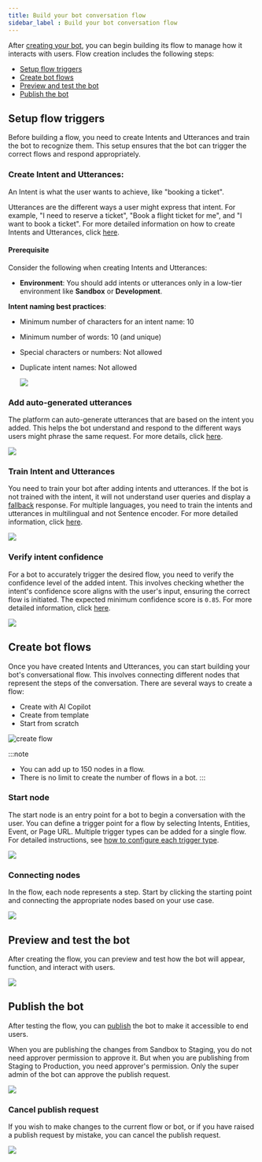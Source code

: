 ```yaml
---
title: Build your bot conversation flow
sidebar_label : Build your bot conversation flow
---
```


After [creating your bot](#step-2-create-or-access-your-bot), you can begin building its flow to manage how it interacts with users. Flow creation includes the following steps:

* [Setup flow triggers](#setup-flow-triggers)
* [Create bot flows](#create-bot-flows)
* [Preview and test the bot](#preview-and-test-the-bot)
* [Publish the bot](#publish-the-bot)

## Setup flow triggers

Before building a flow, you need to create Intents and Utterances and train the bot to recognize them. This setup ensures that the bot can trigger the correct flows and respond appropriately.

### Create Intent and Utterances:

An Intent is what the user wants to achieve, like "booking a ticket".

Utterances are the different ways a user might express that intent. For example, "I need to reserve a ticket", "Book a flight ticket for me", and "I want to book a ticket". For more detailed information on how to create Intents and Utterances, click [here](https://docs.yellow.ai/docs/platform_concepts/studio/train/intents#add-intents-and-uttrances).

#### Prerequisite

Consider the following when creating Intents and Utterances:

* **Environment**: You should add intents or utterances only in a low-tier environment like **Sandbox** or **Development**.

**Intent naming best practices**:
  * Minimum number of characters for an intent name: 10 
  * Minimum number of words: 10 (and unique)
  * Special characters or numbers: Not allowed
  * Duplicate intent names: Not allowed

    ![](https://i.imgur.com/s0oiSIS.gif)

### Add auto-generated utterances

The platform can auto-generate utterances that are based on the intent you added. This helps the bot understand and respond to the different ways users might phrase the same request. For more details, click [here](https://docs.yellow.ai/docs/platform_concepts/studio/train/intents#add-auto-generated-utterances).

   ![](https://i.imgur.com/kApxpNm.gif)

### Train Intent and Utterances

You need to train your bot after adding intents and utterances. If the bot is not trained with the intent, it will not understand user queries and display a [fallback](https://docs.yellow.ai/docs/platform_concepts/studio/build/Flows/manage-flows#fallback-flow) response. For multiple languages, you need to train the intents and utterances in multilingual and not Sentence encoder. For more detailed information, click [here](https://docs.yellow.ai/docs/platform_concepts/studio/train/intents#train-your-bot-with-intents-and-utterances).

   ![](https://imgur.com/Q4cGSMp.gif)

### Verify intent confidence

For a bot to accurately trigger the desired flow, you need to verify the confidence level of the added intent. This involves checking whether the intent's confidence score aligns with the user's input, ensuring the correct flow is initiated. The expected minimum confidence score is `0.85`. For more detailed information, click [here](https://docs.yellow.ai/docs/platform_concepts/studio/train/intents#test-your-intents).

   ![](https://imgur.com/FUtdOwX.gif)
    
   
## Create bot flows

Once you have created Intents and Utterances, you can start building your bot's conversational flow. This involves connecting different nodes that represent the steps of the conversation. There are several ways to create a flow:
  * Create with AI Copilot
  * Create from template
  * Start from scratch

  ![create flow](https://imgur.com/6rfrsTD.png) 
  
:::note
* You can add up to 150 nodes in a flow.
* There is no limit to create the number of flows in a bot.
:::

### Start node

The start node is an entry point for a bot to begin a conversation with the user. You can define a trigger point for a flow by selecting Intents, Entities, Event, or Page URL. Multiple trigger types can be added for a single flow. For detailed instructions, see [how to configure each trigger type](https://docs.yellow.ai/docs/platform_concepts/studio/build/Flows/configureflow).

   ![](https://imgur.com/zuP3R7W.gif)

### Connecting nodes

In the flow, each node represents a step. Start by clicking the starting point and connecting the appropriate nodes based on your use case.

   ![](https://imgur.com/RRf8EmL.gif)
   
## Preview and test the bot

After creating the flow, you can preview and test how the bot will appear, function, and interact with users.

  ![](https://imgur.com/wbjAKle.gif)

## Publish the bot

After testing the flow, you can [publish](https://docs.yellow.ai/docs/platform_concepts/studio/test-and-publish-bot/modes) the bot to make it accessible to end users.

When you are publishing the changes from Sandbox to Staging, you do not need approver permission to approve it. But when you are publishing from Staging to Production, you need approver's permission. Only the super admin of the bot can approve the publish request.

   ![](https://imgur.com/AXemOsX.gif)

### Cancel publish request

If you wish to make changes to the current flow or bot, or if you have raised a publish request by mistake, you can cancel the publish request.

   ![](https://imgur.com/ev4e2p6.gif)